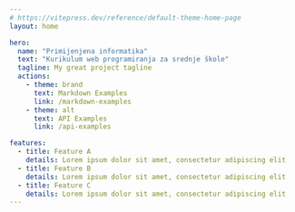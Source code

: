 ```yaml
---
# https://vitepress.dev/reference/default-theme-home-page
layout: home

hero:
  name: "Primijenjena informatika"
  text: "Kurikulum web programiranja za srednje škole"
  tagline: My great project tagline
  actions:
    - theme: brand
      text: Markdown Examples
      link: /markdown-examples
    - theme: alt
      text: API Examples
      link: /api-examples

features:
  - title: Feature A
    details: Lorem ipsum dolor sit amet, consectetur adipiscing elit
  - title: Feature B
    details: Lorem ipsum dolor sit amet, consectetur adipiscing elit
  - title: Feature C
    details: Lorem ipsum dolor sit amet, consectetur adipiscing elit
---
```


